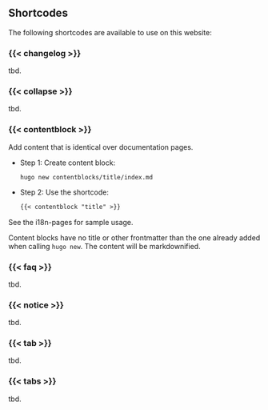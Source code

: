 ## Shortcodes

The following shortcodes are available to use on this website:

### {{< changelog >}}

tbd.

### {{< collapse >}}

tbd.

### {{< contentblock >}}

Add content that is identical over documentation pages. 

-   Step 1: Create content block:
    ```shell script
    hugo new contentblocks/title/index.md
    ```

-   Step 2: Use the shortcode:
    ```markdown
    {{< contentblock "title" >}}
    ```

See the i18n-pages for sample usage.

Content blocks have no title or other frontmatter than the one already added when calling `hugo new`. The content will be markdownified.

### {{< faq >}}

tbd.

### {{< notice >}}

tbd.

### {{< tab >}}

tbd.

### {{< tabs >}}

tbd.

